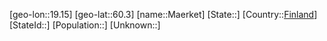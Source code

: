 ﻿---
location: [60.3,19.15]
type: City
tags:
- geo/City


SpocWebEntityId: 32692
isDeleted: false
confidential: public

---
[geo-lon::19.15]
[geo-lat::60.3]
[name::Maerket]
[State::]
[Country::[Finland](geo/Continent/Europe/Finland.md)]
[StateId::]
[Population::]
[Unknown::]

